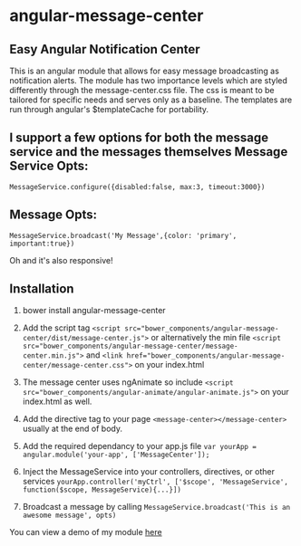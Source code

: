 angular-message-center
======================

Easy Angular Notification Center
---------

This is an angular module that allows for easy message broadcasting as notification alerts. The module has two importance levels which are styled differently through the message-center.css file. The css is meant to be tailored for specific needs and serves only as a baseline. The templates are run through angular's $templateCache for portability.

I support a few options for both the message service and the messages themselves
Message Service Opts:
---------
`MessageService.configure({disabled:false, max:3, timeout:3000})`

Message Opts:
---------
`MessageService.broadcast('My Message',{color: 'primary', important:true})`

Oh and it's also responsive!

Installation
---------

1. bower install angular-message-center

2. Add the script tag `<script src="bower_components/angular-message-center/dist/message-center.js">` or alternatively the min file `<script src="bower_components/angular-message-center/message-center.min.js">` and `<link href="bower_components/angular-message-center/message-center.css">` on your index.html

3. The message center uses ngAnimate so include `<script src="bower_components/angular-animate/angular-animate.js">` on your index.html as well.

4. Add the directive tag to your page `<message-center></message-center>` usually at the end of body.

5. Add the required dependancy to your app.js file `var yourApp = angular.module('your-app', ['MessageCenter']);`

6. Inject the MessageService into your controllers, directives, or other services `yourApp.controller('myCtrl', ['$scope', 'MessageService', function($scope, MessageService){...}])`

7. Broadcast a message by calling `MessageService.broadcast('This is an awesome message', opts)`

You can view a demo of my module [here](http://develementz.com/module)
